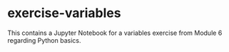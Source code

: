# exercise-variables
This contains a Jupyter Notebook for a variables exercise from Module 6 regarding Python basics.
